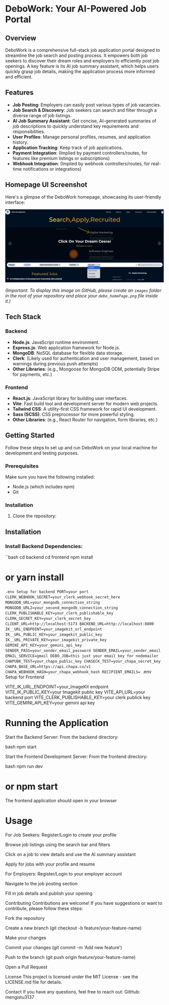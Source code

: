 # DeboWork: Your AI-Powered Job Portal

## Overview
DeboWork is a comprehensive full-stack job application portal designed to streamline the job search and posting process. It empowers both job seekers to discover their dream roles and employers to efficiently post job openings. A key feature is its AI job summary assistant, which helps users quickly grasp job details, making the application process more informed and efficient.

## Features
- **Job Posting**: Employers can easily post various types of job vacancies.
- **Job Search & Discovery**: Job seekers can search and filter through a diverse range of job listings.
- **AI Job Summary Assistant**: Get concise, AI-generated summaries of job descriptions to quickly understand key requirements and responsibilities.
- **User Profiles**: Manage personal profiles, resumes, and application history.
- **Application Tracking**: Keep track of job applications.
- **Payment Integration**: (Implied by payment controllers/routes, for features like premium listings or subscriptions)
- **Webhook Integration**: (Implied by webhook controllers/routes, for real-time notifications or integrations)

## Homepage UI Screenshot
Here's a glimpse of the DeboWork homepage, showcasing its user-friendly interface:

![DeboWork Homepage](./screenshots/debo_homePage.png)

*(Important: To display this image on GitHub, please create an `images` folder in the root of your repository and place your `debo_homePage.png` file inside it.)*

## Tech Stack

### Backend
- **Node.js**: JavaScript runtime environment.
- **Express.js**: Web application framework for Node.js.
- **MongoDB**: NoSQL database for flexible data storage.
- **Clerk**: (Likely used for authentication and user management, based on warnings during previous push attempts)
- **Other Libraries**: (e.g., Mongoose for MongoDB ODM, potentially Stripe for payments, etc.)

### Frontend
- **React.js**: JavaScript library for building user interfaces.
- **Vite**: Fast build tool and development server for modern web projects.
- **Tailwind CSS**: A utility-first CSS framework for rapid UI development.
- **Sass (SCSS)**: CSS preprocessor for more powerful styling.
- **Other Libraries**: (e.g., React Router for navigation, form libraries, etc.)

## Getting Started
Follow these steps to set up and run DeboWork on your local machine for development and testing purposes.

### Prerequisites
Make sure you have the following installed:
- Node.js (which includes npm)
- Git

### Installation
1. Clone the repository:
  ## Installation

### Install Backend Dependencies:
``bash
cd backend
cd frontend
npm install
# or yarn install

``.env Setup for backend
PORT=your port
CLERK_WEBHOOK_SECRET=your_clerk_webhook_secret_here
MONGODB_URL=your_mongodb_connection_string
MONGODB_URL2=your_second_mongodb_connection_string
CLERK_PUBLISHABLE_KEY=your_clerk_publishable_key
CLERK_SECRET_KEY=your_clerk_secret_key
CLIENT_URL=http://localhost:5173
BACKEND_URL=http://localhost:8800
IK__URL_ENDPOINT=your_imagekit_url_endpoint
IK__URL_PUBLIC_KEY=your_imagekit_public_key
IK__URL_PRIVATE_KEY=your_imagekit_private_key
GEMINI_API_KEY=your_gemini_api_key
SENDER_PASS=your_sender_email_password
SENDER_EMAIL=your_sender_email
EMAIL_SERVICE=gmail
DEBO_JOB=this just your email key for nodemailer
CHAPUBK_TEST=your_chapa_public_key
CHASECK_TEST=your_chapa_secret_key
CHAPA_BASE_URL=https://api.chapa.co/v1
CHAPA_WEBHOOK_HASH=your_chapa_webhook_hash
RECIPIENT_EMAILS=
``.env Setup for Frontend

VITE_IK_URL_ENDPOINT=your_ImageKit endpoint
VITE_IK_PUBLIC_KEY=your Imagekit public key
VITE_API_URL=your backend port
VITE_CLERK_PUBLISHABLE_KEY=your clerk publick key
VITE_GEMINI_API_KEY=your gemini api key

# Running the Application
Start the Backend Server:
From the backend directory:

bash
npm start


Start the Frontend Development Server:
From the frontend directory:

bash
npm run dev
# or npm start
The frontend application should open in your browser

# Usage
For Job Seekers:
Register/Login to create your profile

Browse job listings using the search bar and filters

Click on a job to view details and use the AI summary assistant

Apply for jobs with your profile and resume

For Employers:
Register/Login to your employer account

Navigate to the job posting section

Fill in job details and publish your opening

Contributing
Contributions are welcome! If you have suggestions or want to contribute, please follow these steps:

Fork the repository

Create a new branch (git checkout -b feature/your-feature-name)

Make your changes

Commit your changes (git commit -m 'Add new feature')

Push to the branch (git push origin feature/your-feature-name)

Open a Pull Request

License
This project is licensed under the MIT License - see the LICENSE.md file for details.

Contact
If you have any questions, feel free to reach out:
GitHub: mengistu3137

